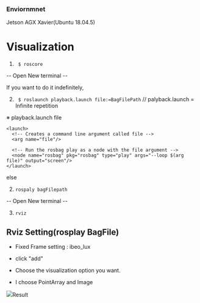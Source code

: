 ### Enviornmnet
Jetson AGX Xavier(Ubuntu 18.04.5)

# Visualization

1. ``` $ roscore```

-- Open New terminal --

If you want to do it indefinitely,

2. ``` $ roslaunch playback.launch file:=BagFilePath``` // palyback.launch = Infinite repetition

※ playback.launch file
```
<launch>
  <!-- Creates a command line argument called file -->
  <arg name="file"/>

  <!-- Run the rosbag play as a node with the file argument -->
  <node name="rosbag" pkg="rosbag" type="play" args="--loop $(arg file)" output="screen"/>
</launch>
```

else

2. ```rospaly bagFilepath```

-- Open New terminal --

3. ```rviz```

## Rviz Setting(rosplay BagFile)

- Fixed Frame setting : ibeo_lux

- click "add"

- Choose the visualization option you want.

- I choose PointArray and Image

<img src='https://user-images.githubusercontent.com/47775179/99535790-be7fcf80-29ec-11eb-8eab-fbe661b1d96e.png'>Result</src>





